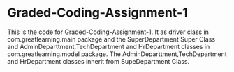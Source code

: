 # Graded-Coding-Assignment-1
This is the code for Graded-Coding-Assignment-1. 
It as driver class in com.greatlearning.main package and the SuperDepartment Super Class and AdminDeparttment,TechDepartment and HrDepartment classes in com.greatlearning.model package.
The AdminDeparttment,TechDepartment and HrDepartment classes inherit from SupeDepartment Class.
